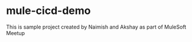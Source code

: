 # mule-cicd-demo

This is sample project created by Naimish and Akshay as part of MuleSoft Meetup  
